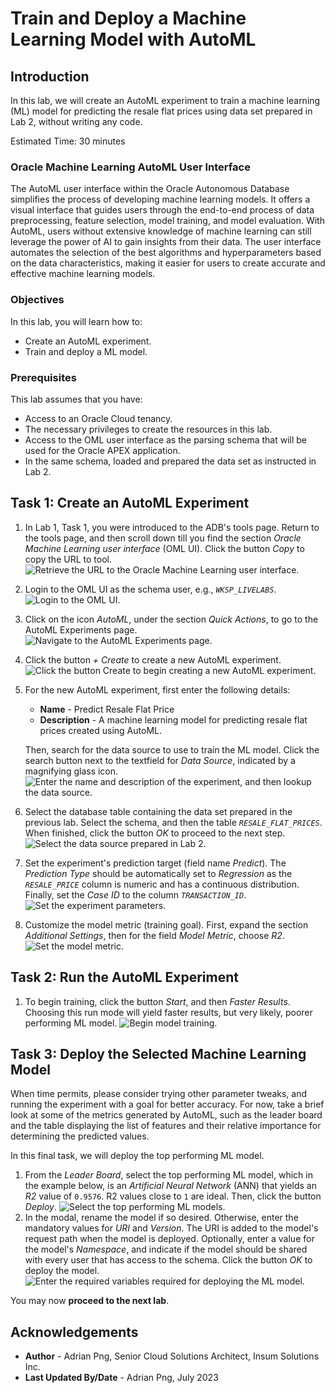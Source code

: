 # Train and Deploy a Machine Learning Model with AutoML

## Introduction

In this lab, we will create an AutoML experiment to train a machine learning (ML) model for predicting the resale flat prices using data set prepared in Lab 2, without writing any code.

Estimated Time: 30 minutes

### Oracle Machine Learning AutoML User Interface

The AutoML user interface within the Oracle Autonomous Database simplifies the process of developing machine learning models. It offers a visual interface that guides users through the end-to-end process of data preprocessing, feature selection, model training, and model evaluation. With AutoML, users without extensive knowledge of machine learning can still leverage the power of AI to gain insights from their data. The user interface automates the selection of the best algorithms and hyperparameters based on the data characteristics, making it easier for users to create accurate and effective machine learning models.

### Objectives

In this lab, you will learn how to:

* Create an AutoML experiment.
* Train and deploy a ML model.

### Prerequisites

This lab assumes that you have:

* Access to an Oracle Cloud tenancy.
* The necessary privileges to create the resources in this lab.
* Access to the OML user interface as the parsing schema that will be used for the Oracle APEX application.
* In the same schema, loaded and prepared the data set as instructed in Lab 2.

## Task 1: Create an AutoML Experiment

1. In Lab 1, Task 1, you were introduced to the ADB's tools page. Return to the tools page, and then scroll down till you find the section *Oracle Machine Learning user interface* (OML UI). Click the button *Copy* to copy the URL to tool.
![Retrieve the URL to the Oracle Machine Learning user interface.](./images/get-link-to-oml-ui.png)
1. Login to the OML UI as the schema user, e.g., *`WKSP_LIVELABS`*.
![Login to the OML UI.](./images/login-to-oml-ui.png)
1. Click on the icon *AutoML*, under the section *Quick Actions*, to go to the AutoML Experiments page.
![Navigate to the AutoML Experiments page.](./images/navigate-to-list-of-automl-experiments.png)
1. Click the button *+ Create* to create a new AutoML experiment.
![Click the button Create to begin creating a new AutoML experiment.](./images/click-create-to-create-new-automl-experiment.png)
1. For the new AutoML experiment, first enter the following details:
    * **Name** - Predict Resale Flat Price
    * **Description** - A machine learning model for predicting resale flat prices created using AutoML.

    Then, search for the data source to use to train the ML model. Click the search button next to the textfield for *Data Source*, indicated by a magnifying glass icon.
![Enter the name and description of the experiment, and then lookup the data source.](./images/enter-name-and-description.png)
1. Select the database table containing the data set prepared in the previous lab. Select the schema, and then the table *`RESALE_FLAT_PRICES`*. When finished, click the button *OK* to proceed to the next step.
![Select the data source prepared in Lab 2.](./images/select-data-source.png)
1. Set the experiment's prediction target (field name *Predict*). The *Prediction Type* should be automatically set to *Regression* as the *`RESALE_PRICE`* column is numeric and has a continuous distribution. Finally, set the *Case ID* to the column *`TRANSACTION_ID`*.
![Set the experiment parameters.](./images/set-experiment-parameters.png)
1. Customize the model metric (training goal). First, expand the section *Additional Settings*, then for the field *Model Metric*, choose *R2*.
![Set the model metric.](./images/set-model-metric.png)

## Task 2: Run the AutoML Experiment

1. To begin training, click the button *Start*, and then *Faster Results*. Choosing this run mode will yield faster results, but very likely, poorer performing ML model.
![Begin model training.](./images/begin-model-training.png)

## Task 3: Deploy the Selected Machine Learning Model

When time permits, please consider trying other parameter tweaks, and running the experiment with a goal for better accuracy. For now, take a brief look at some of the metrics generated by AutoML, such as the leader board and the table displaying the list of features and their relative importance for determining the predicted values.

In this final task, we will deploy the top performing ML model.

1. From the *Leader Board*, select the top performing ML model, which in the example below, is an *Artificial Neural Network* (ANN) that yields an *R2* value of `0.9576`. R2 values close to `1` are ideal. Then, click the button *Deploy*.
![Select the top performing ML models.](./images/select-the-top-performing-ml-model.png)
1. In the modal, rename the model if so desired. Otherwise, enter the mandatory values for *URI* and *Version*. The URI is added to the model's request path when the model is deployed. Optionally, enter a value for the model's *Namespace*, and indicate if the model should be shared with every user that has access to the schema. Click the button *OK* to deploy the model.
![Enter the required variables required for deploying the ML model.](./images/define-model-deployment-variables.png)

You may now **proceed to the next lab**.

## Acknowledgements

* **Author** - Adrian Png, Senior Cloud Solutions Architect, Insum Solutions Inc.
* **Last Updated By/Date** - Adrian Png, July 2023
